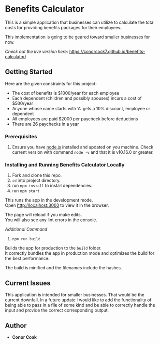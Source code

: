 # Benefits Calculator

This is a simple application that businesses can utilize to calculate the total costs for providing benefits packages for their employees.

This implementation is going to be geared toward smaller businesses for now.

*Check out the live version here:* https://conorcook7.github.io/benefits-calculator/

## Getting Started

Here are the given constraints for this project:
* The cost of benefits is $1000/year for each employee
* Each dependent (children and possibly spouses) incurs a cost of
$500/year
* Anyone whose name starts with ‘A’ gets a 10% discount, employee or
dependent
* All employees are paid $2000 per paycheck before deductions
* There are 26 paychecks in a year


### Prerequisites

1. Ensure you have [node.js](https://nodejs.org/en/) installed and updated on you machine.  Check current version with command `node -v` and that it is v10.16.0 or greater.


### Installing and Running Benefits Calculator Locally

1.  Fork and clone this repo.
2. `cd` into project directory.
3. run `npm install` to install dependencies.
4. run `npm start`

This runs the app in the development mode.<br>
Open [http://localhost:3000](http://localhost:3000) to view it in the browser.

The page will reload if you make edits.<br>
You will also see any lint errors in the console.

*Additional Command*

1. `npm run build`

Builds the app for production to the `build` folder.<br>
It correctly bundles the app in production mode and optimizes the build for the best performance.

The build is minified and the filenames include the hashes.


## Current Issues  

This application is intended for smaller businesses. That would be the current downfall. In a future update I would like to add the functionality of being able to pass in a file of some kind and be able to correctly handle the input and provide the correct corresponding output.


## Author

* **Conor Cook**

